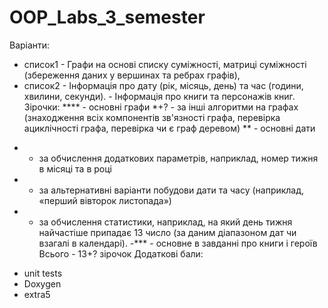 # OOP_Labs_3_semester

Варіанти:
- список1 - Графи на основі списку суміжності, матриці суміжності (збереження даних у вершинах та ребрах графів),
- список2 - Інформація про дату (рік, місяць, день) та час (години, хвилини, секунди).
          - Інформація про книги та персонажів книг.
Зірочки:
**** - основні графи
*+? - за інші алгоритми на графах (знаходження всіх компонентів зв'язності графа, перевірка ациклічності графа, перевірка чи є граф деревом)
** - основні дати
* - за обчислення додаткових параметрів, наприклад, номер тижня в місяці та в році
* - за альтернативні варіанти побудови дати та часу (наприклад, «перший вівторок листопада»)
* - за обчислення статистики, наприклад, на який день тижня найчастіше припадає 13 число (за даним діапазоном дат чи взагалі в календарі).
-*** - основне в завданні про книги і героїв
Всього - 13+? зірочок
Додаткові бали:
- unit tests
- Doxygen
- extra5
